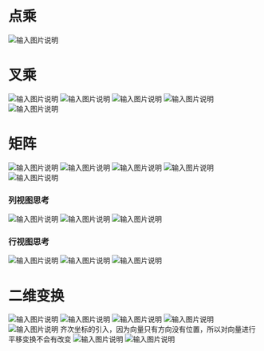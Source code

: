 # 点乘
![输入图片说明](/imgs/2024-10-31/X3qmCReWG0HcEAYU.png)
# 叉乘
![输入图片说明](/imgs/2024-10-31/ot0Vqh2uDO0fMgYa.png)
![输入图片说明](/imgs/2024-10-31/OkxL2poDpQFc5nIK.png)
![输入图片说明](/imgs/2024-10-31/Rfh2RVa1qiUsVzkl.png)
![输入图片说明](/imgs/2024-10-31/nKiZzXeMcKbjtLbl.png)
![输入图片说明](/imgs/2024-10-31/1fmGetdHvf2rPBv1.png)
# 矩阵
![输入图片说明](/imgs/2024-10-31/PqFdWbwH2L3JHCKh.png)
![输入图片说明](/imgs/2024-10-31/78NLfN6DhDWTGbVy.png)
![输入图片说明](/imgs/2024-10-31/j7A2oTN52UHX3oVB.png)
![输入图片说明](/imgs/2024-10-31/n8aKqx4xsoba8AWa.png)
![输入图片说明](/imgs/2024-10-31/vKxhJzGPqKK7ZCO2.png)
### 列视图思考
![输入图片说明](/imgs/2024-10-31/fCV8kkRcTE3N74qB.png)
![输入图片说明](/imgs/2024-10-31/WnWqbUp3N6L5Uyzb.png)
![输入图片说明](/imgs/2024-10-31/bSmxJKlM8CEvv2G7.png)
### 行视图思考
![输入图片说明](/imgs/2024-10-31/hqb7Q37rSh72qWVy.png)
![输入图片说明](/imgs/2024-10-31/NiBPrpj5rmjOXFOE.png)
![输入图片说明](/imgs/2024-10-31/ACf3tk6EAAHxpDIx.png)
# 二维变换
![输入图片说明](/imgs/2024-10-31/KTgkOnanWgp8PdMX.png)
![输入图片说明](/imgs/2024-10-31/ksMJV00YmhS9KCt2.png)
![输入图片说明](/imgs/2024-10-31/wZXY0qrTlkSQUDGd.png)
![输入图片说明](/imgs/2024-10-31/zvD0ZmBZvrbeHBV4.png)
![输入图片说明](/imgs/2024-10-31/1uyl6Yjg85VJYrVD.png)
齐次坐标的引入，因为向量只有方向没有位置，所以对向量进行平移变换不会有改变
![输入图片说明](/imgs/2024-10-31/sBIorjYJheIDJX1H.png)
![输入图片说明](/imgs/2024-10-31/ZFE8M15yFk0eb16G.png)
<!--stackedit_data:
eyJoaXN0b3J5IjpbODgyOTc4Njg5LC0xNzU4NzgwNjEwLC0xOT
IxMTA3MjA4LC0xOTkzNjYzNDM3LDE0NTU1ODM5OCwtMTEwODMy
NjYwLC0xMTU0Mzc3NjAwLDEwODUwNzM4MzYsLTIwODg3NDY2MT
JdfQ==
-->